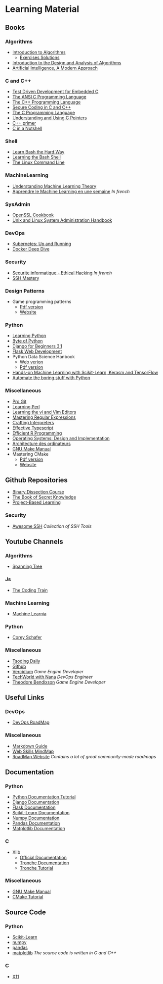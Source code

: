 # Learning Material

## Books

### Algorithms

- [Introduction to Algorithms](https://drive.google.com/file/d/1srV-PQMxfaDM1BCvErdR3VKXw8Yycn3U/view?usp=sharing)
	- [Exercises Solutions](https://drive.google.com/drive/folders/12Jq9GAECyyh_LGcVd4qAqm92cxrzUNKi?usp=sharing)
- [Introduction to the Design and Analysis of Algorithms](https://drive.google.com/file/d/1dBzezw0oPJ8r2JOovfHjfh5QjZfMuziv/view?usp=sharing)
- [Artificial Intelligence, A Modern Approach](https://drive.google.com/file/d/1p6Vs87YOqLC6Rp_mk9vXa-JRmlfdC78i/view?usp=sharing)

### C and C++

- [Test Driven Development for Embedded C](https://drive.google.com/file/d/13C1dwaglLBVMRAbNBt4giBcG2o4gLnXw/view?usp=sharing)
- [The ANSI C Programming Language](https://drive.google.com/file/d/1jAlLokU2AneydxYSCqqztzJB7CwaG3g7/view?usp=sharing)
- [The C++ Programming Language](https://drive.google.com/file/d/1Yy-WjA__QyX04kinPEZ7kpXaVYhXtTcG/view?usp=sharing)
- [Secure Coding in C and C++](https://drive.google.com/file/d/1IvpcEZhHry30sftFAU4VaXtGgym30SAS/view?usp=sharing)
- [The C Programming Language](https://drive.google.com/file/d/1LbvCvhmgYnjaHwq6gGTp1pkMYlxOujAd/view?usp=drive_link)
- [Understanding and Using C Pointers](https://drive.google.com/file/d/1WmSLkopoCYeO4H36tw_2BNUidmmrNDWb/view?usp=drive_link)
- [C++ primer](https://drive.google.com/file/d/1_oVlEifAiltfLrt_B3V0hsSzAiRdBqiV/view?usp=sharing)
- [C in a Nutshell](https://drive.google.com/file/d/19eCH4DtJk5N1b39EbviuleL-RyAieCvj/view?usp=drive_link)

### Shell

- [Learn Bash the Hard Way](https://drive.google.com/file/d/1FxXVJ8ajzgEzveACkqAQDUArEZD-Pr4o/view?usp=sharing)
- [Learning the Bash Shell](https://drive.google.com/file/d/1TCR-soJMgx8MZMcwRbH_bqHstzWSmJ_r/view?usp=sharing)
- [The Linux Command Line](https://freefr.dl.sourceforge.net/project/linuxcommand/TLCL/19.01/TLCL-19.01.pdf?viasf=1)

### MachineLearning

- [Understanding Machine Learning Theory](https://drive.google.com/file/d/1iM2ExFP28A4wlT_-T-fiu8nI5p0xQ_T1/view?usp=sharing)
- [Apprendre le Machine Learning en une semaine](https://drive.google.com/file/d/1-ufZPnMhvbS3ozk_aNiT9CoB-BTJB5iL/view?usp=sharing) *In french*

### SysAdmin

- [OpenSSL Cookbook](https://www.feistyduck.com/library/openssl-cookbook/online/)
- [Unix and Linux System Administration Handbook](https://drive.google.com/file/d/11WlDLv-G3nD0Hqf2RVdk_ZOF2SWVHRC1/view?usp=drive_link)

### DevOps

- [Kubernetes: Up and Running](https://drive.google.com/file/d/1Yn09nN2vMriiFqaf8T6AlQf9BuWUbt_a/view?usp=sharing)
- [Docker Deep Dive](https://drive.google.com/file/d/1pgFI37PTsCfHq9kKGEHAymg2G4JrEnKQ/view?usp=sharing)

### Security

- [Securite informatique - Ethical Hacking](https://drive.google.com/file/d/1LaKgR24rY8NuaVCVUKrksIpGKkXcRXUd/view?usp=sharing) *In french*
- [SSH Mastery](https://drive.google.com/file/d/1pR7_hHG6z7c41kVlZFaqfOysph-WfE-5/view?usp=sharing)

### Design Patterns

- Game programming patterns
	- [Pdf version](https://drive.google.com/file/d/1-GyqnqlUVbufRGg8etxMsHR4P97l_UR8/view?usp=sharing)
	- [Website](https://gameprogrammingpatterns.com/contents.html)

### Python

- [Learning Python](https://drive.google.com/file/d/1tdwn4R-H0CigcAfW-MvS87GPG7iy_VVl/view?usp=sharing)
- [Byte of Python](https://drive.google.com/file/d/1t31Av_OKpmh75BCeotZ5ILCNX4SYwv8H/view?usp=drive_link)
- [Django for Beginners 3.1](https://drive.google.com/file/d/10B9KbAlhXnhKBXOpJuYLwVN7rJVtOmXt/view?usp=drive_link)
- [Flask Web Development](https://drive.google.com/file/d/1EQzQgZ_jts8HXGaVEpKWT1XaLirgSN1m/view?usp=sharing)
- Python Data Science Hanbook
	- [Web verion](https://jakevdp.github.io/PythonDataScienceHandbook/)
	- [Pdf version](https://drive.google.com/file/d/1h1qqsWAFVTnwXRlmrG7oj1xFQGsDzgNP/view?usp=sharing)
- [Hands-on Machine Learning with Scikit-Learn, Kerasm and TensorFlow](https://drive.google.com/file/d/106EBlq4Oz16Vnb6dO0trpmWsmbS95-Yw/view?usp=sharing)
- [Automate the boring stuff with Python](https://automatetheboringstuff.com/#toc)

### Miscellaneous

- [Pro Git](https://git-scm.com/book/en/v2)
- [Learning Perl](https://drive.google.com/file/d/1Ht-yJpkgalh2iw6QkTTE5fCZ4YINZ9un/view?usp=sharing)
- [Learning the vi and Vim Editors](https://drive.google.com/file/d/1kEKwwKjofKds6yJnJgpLj41Bcv2_7fbe/view?usp=sharing)
- [Mastering Regular Expressions](https://drive.google.com/file/d/1GwQmoJZ4Ekx5_ZunXwBpmwQpUgoPCgjN/view?usp=sharing)
- [Crafting Interpreters](https://drive.google.com/file/d/1jx-32lQlSfvIcEael-Onza0LNy2hFWEL/view?usp=sharing)
- [Effective Typescript](https://drive.google.com/file/d/18etlkpUKcH_tp-IrBmUWNdv6EN6E03E0/view?usp=sharing)
- [Efficient R Programming](https://drive.google.com/file/d/1neQ_nIUntW6ieA8pcchX_pzazpTN_HIi/view?usp=sharing)
- [Operating Systems: Design and Implementation](https://drive.google.com/file/d/1UHroD0BWAuoGLskkchLekCeYtDIHwo1X/view?usp=sharing)
- [Architecture des ordinateurs](https://drive.google.com/file/d/1M4rVxne94VRbw6DBPQ31axs8jlTMQin2/view?usp=drive_link)
- [GNU Make Manual](https://www.gnu.org/software/make/manual/make.html)
- Mastering CMake
	- [Pdf version](https://drive.google.com/file/d/1bhmBITtlQ1TdeTmjvb99cvdhSDIaK-85/view?usp=sharing)
	- [Website](https://cmake.org/cmake/help/book/mastering-cmake/)

## Github Repositories

- [Binary Dissection Course](https://github.com/compilepeace/BINARY_DISSECTION_COURSE)
- [The Book of Secret Knowledge](https://github.com/trimstray/the-book-of-secret-knowledge)
- [Project-Based Learning](https://github.com/practical-tutorials/project-based-learning)

### Security

- [Awesome SSH](https://github.com/moul/awesome-ssh) *Collection of SSH Tools*

## Youtube Channels

### Algorithms

- [Spanning Tree](https://youtube.com/@spanningtree?si=knV7yWSC6YG--6r6)

### Js

- [The Coding Train](https://youtube.com/@thecodingtrain?si=TeXM2AH3QhTIWzZE)

### Machine Learning

- [Machine Learnia](https://youtube.com/@machinelearnia?si=TxOyu1T1r8eiaLID)

### Python

- [Corey Schafer](https://youtube.com/@coreyms?si=pklAoJFlzhQxM82n)

### Miscellaneous

- [Tsoding Daily](https://youtube.com/@tsodingdaily?si=FyFryvGzES9DSTVc)
- [Github](https://youtube.com/@github?si=L3GBcVx2n9odD1Qw)
- [Vercidium](https://youtube.com/@vercidium?si=upPdEfnD_HMzxPKo) *Game Engine Developer*
- [TechWorld with Nana](https://youtube.com/@techworldwithnana?si=X3R_WK4ZE4r9t97Q) *DevOps Engineer*
- [Theodore Bendixson](https://youtube.com/@tedbendixson?si=CqQ9GxlKpuD2M0K2) *Game Engine Developer*

## Useful Links

### DevOps

- [DevOps RoadMap](https://roadmap.sh/devops)

### Miscellaneous

- [Markdown Guide](https://www.markdownguide.org/)
- [Web Skills MindMap](https://andreasbm.github.io/web-skills/)
- [RoadMap Website](https://roadmap.sh/) *Contains a lot of great community-made roadmaps*

## Documentation

### Python

- [Python Documentation Tutorial](https://docs.python.org/3/tutorial/index.html)
- [Django Documentation](https://docs.djangoproject.com/en/5.0/)
- [Flask Documentation](https://flask.palletsprojects.com/en/3.0.x/)
- [Scikit-Learn Documentation](https://scikit-learn.org/stable/getting_started.html)
- [Numpy Documentation](https://numpy.org/doc/1.26/)
- [Pandas Documentation](https://pandas.pydata.org/docs/)
- [Matplotlib Documentation](https://matplotlib.org/stable/index.html)

### C

- Xlib
	- [Official Documentation](https://www.x.org/releases/X11R7.7/doc/)
	- [Tronche Documentation](https://tronche.com/gui/x/xlib/)
	- [Tronche Tutorial](https://tronche.com/gui/x/xlib-tutorial/)

### Miscellaneous

- [GNU Make Manual](https://www.gnu.org/software/make/manual/make.html)
- [CMake Tutorial](https://cmake.org/cmake/help/latest/guide/tutorial/index.html)

## Source Code

### Python

- [Scikit-Learn](https://github.com/scikit-learn/scikit-learn)
- [numpy](https://github.com/numpy/numpy)
- [pandas](https://github.com/pandas-dev/pandas)
- [matplotlib](https://github.com/matplotlib/matplotlib) *The source code is written in C and C++*

### C

- [X11](https://github.com/mirror/libX11)
